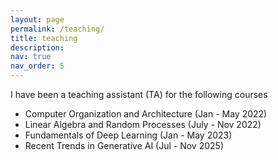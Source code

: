 ```yaml
---
layout: page
permalink: /teaching/
title: teaching
description: 
nav: true
nav_order: 5
---
```


I have been a teaching assistant (TA) for the following courses

- Computer Organization and Architecture (Jan - May 2022)
- Linear Algebra and Random Processes (July - Nov 2022)
- Fundamentals of Deep Learning (Jan - May 2023)
- Recent Trends in Generative AI (Jul - Nov 2025)
